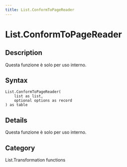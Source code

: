 ```yaml
---
title: List.ConformToPageReader
---
```


# List.ConformToPageReader


## Description

Questa funzione è solo per uso interno.


## Syntax

```powerquery
List.ConformToPageReader(
    list as list,
    optional options as record
) as table
```


## Details

Questa funzione è solo per uso interno.



## Category
List.Transformation functions
